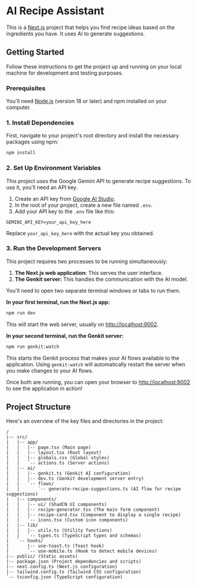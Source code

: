 # AI Recipe Assistant

This is a [Next.js](https://nextjs.org/) project that helps you find recipe ideas based on the ingredients you have. It uses AI to generate suggestions.

## Getting Started

Follow these instructions to get the project up and running on your local machine for development and testing purposes.

### Prerequisites

You'll need [Node.js](https://nodejs.org/) (version 18 or later) and npm installed on your computer.

### 1. Install Dependencies

First, navigate to your project's root directory and install the necessary packages using npm:

```bash
npm install
```

### 2. Set Up Environment Variables

This project uses the Google Gemini API to generate recipe suggestions. To use it, you'll need an API key.

1.  Create an API key from [Google AI Studio](https://aistudio.google.com/app/apikey).
2.  In the root of your project, create a new file named `.env`.
3.  Add your API key to the `.env` file like this:

```
GEMINI_API_KEY=your_api_key_here
```

Replace `your_api_key_here` with the actual key you obtained.

### 3. Run the Development Servers

This project requires two processes to be running simultaneously:

1.  **The Next.js web application:** This serves the user interface.
2.  **The Genkit server:** This handles the communication with the AI model.

You'll need to open two separate terminal windows or tabs to run them.

**In your first terminal, run the Next.js app:**

```bash
npm run dev
```

This will start the web server, usually on [http://localhost:9002](http://localhost:9002).

**In your second terminal, run the Genkit server:**

```bash
npm run genkit:watch
```

This starts the Genkit process that makes your AI flows available to the application. Using `genkit:watch` will automatically restart the server when you make changes to your AI flows.

Once both are running, you can open your browser to [http://localhost:9002](http://localhost:9002) to see the application in action!

## Project Structure

Here's an overview of the key files and directories in the project:

```
/
|-- src/
|   |-- app/
|   |   |-- page.tsx (Main page)
|   |   |-- layout.tsx (Root layout)
|   |   |-- globals.css (Global styles)
|   |   `-- actions.ts (Server actions)
|   |-- ai/
|   |   |-- genkit.ts (Genkit AI configuration)
|   |   |-- dev.ts (Genkit development server entry)
|   |   `-- flows/
|   |       `-- generate-recipe-suggestions.ts (AI flow for recipe suggestions)
|   |-- components/
|   |   |-- ui/ (ShadCN UI components)
|   |   |-- recipe-generator.tsx (The main form component)
|   |   |-- recipe-card.tsx (Component to display a single recipe)
|   |   `-- icons.tsx (Custom icon components)
|   |-- lib/
|   |   |-- utils.ts (Utility functions)
|   |   `-- types.ts (TypeScript types and schemas)
|   `-- hooks/
|       |-- use-toast.ts (Toast hook)
|       `-- use-mobile.ts (Hook to detect mobile devices)
|-- public/ (Static assets)
|-- package.json (Project dependencies and scripts)
|-- next.config.ts (Next.js configuration)
|-- tailwind.config.ts (Tailwind CSS configuration)
`-- tsconfig.json (TypeScript configuration)
```
